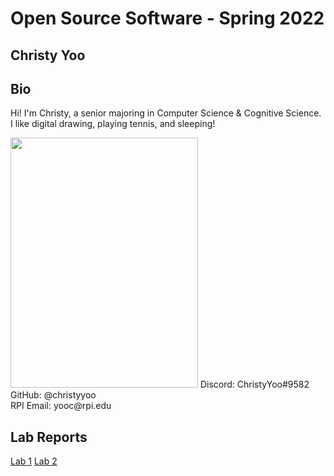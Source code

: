 # Open Source Software - Spring 2022
## Christy Yoo

## Bio
Hi! I'm Christy, a senior majoring in Computer Science & Cognitive Science.  
I like digital drawing, playing tennis, and sleeping!

<img src="https://user-images.githubusercontent.com/60198697/149562745-67913a50-8990-40de-9a35-5b089eafb60a.png" width="300" height="400">  
Discord: ChristyYoo#9582<br/>
GitHub: @christyyoo<br/>  
RPI Email: yooc@rpi.edu 

## Lab Reports
[Lab 1](labs/lab-01/report.md)
[Lab 2](labs/lab-02/repord.md)
